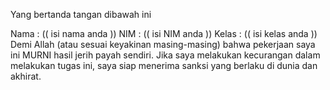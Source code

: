 Yang bertanda tangan dibawah ini

Nama : (( isi nama anda ))
NIM : (( isi NIM anda ))
Kelas : (( isi kelas anda ))
Demi Allah (atau sesuai keyakinan masing-masing) bahwa pekerjaan saya ini MURNI hasil jerih payah sendiri. Jika saya melakukan kecurangan dalam melakukan tugas ini, saya siap menerima sanksi yang berlaku di dunia dan akhirat.